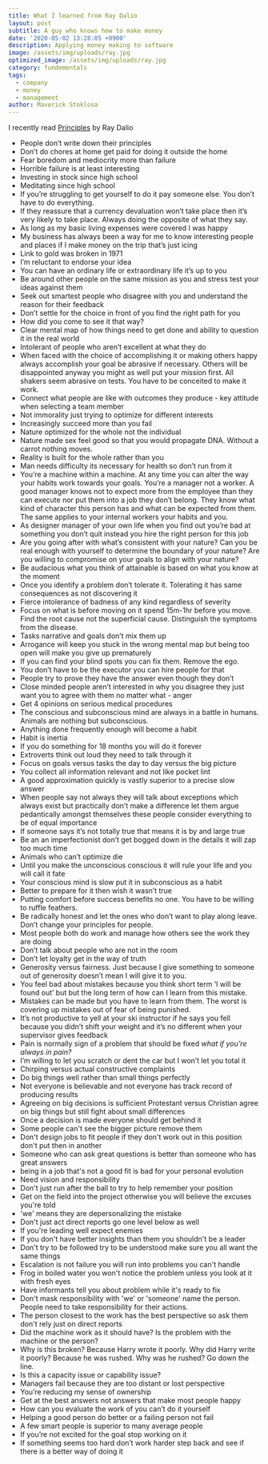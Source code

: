 ```yaml
---
title: What I learned from Ray Dalio
layout: post
subtitle: A guy who knows how to make money
date: '2020-05-02 13:28:05 +0900'
description: Applying money making to software
image: /assets/img/uploads/ray.jpg
optimized_image: /assets/img/uploads/ray.jpg
category: fundementals
tags:
  - company
  - money
  - management
author: Maverick Stoklosa
---
```


I recently read [Principles](https://amzn.to/2YozrKC) by Ray Dalio

* People don’t write down their principles 
* Don’t do chores at home get paid for doing it outside the home 
* Fear boredom and mediocrity more than failure 
* Horrible failure is at least interesting 
* Investing in stock since high school 
* Meditating since high school 
* If you’re struggling to get yourself to do it pay someone else.  You don’t have to do everything. 
* If they reassure that a currency devaluation won’t take place then it’s very likely to take place. Always doing the opposite of what they say. 
* As long as my basic living expenses were covered I was happy
* My business has always been a way for me to know interesting people and places if I make money on the trip that’s just icing 
* Link to gold was broken in 1971
* I’m reluctant to endorse your idea 
* You can have an ordinary life or extraordinary life it’s up to you
* Be around other people on the same mission as you and stress test your ideas against them 
* Seek out smartest people who disagree with you and understand the reason for their feedback 
* Don’t settle for the choice in front of you find the right path for you
* How did you come to see it that way?
* Clear mental map of how things need to get done and ability to question it in the real world
* Intolerant of people who aren’t excellent at what they do 
* When faced with the choice of accomplishing it or making others happy always accomplish your goal be abrasive if necessary. Others will be disappointed anyway you might as well put your mission first. All shakers seem abrasive on tests.  You have to be conceited to make it work. 
* Connect what people are like with outcomes they produce - key attitude when selecting a team member 
* Not immorality just trying to optimize for different interests 
* Increasingly succeed more than you fail
* Nature optimized for the whole not the individual 
* Nature made sex feel good so that you would propagate DNA. Without a carrot nothing moves. 
* Reality is built for the whole rather than you
* Man needs difficulty its necessary for health so don’t run from it
* You’re a machine within a machine. At any time you can alter the way your habits work towards your goals. You’re a manager not a worker. A good manager knows not to expect more from the employee than they can execute nor put them into a job they don’t belong. They know what kind of character this person has and what can be expected from them. The same applies to your internal workers your habits and you. 
* As designer manager of your own life when you find out you’re bad at something you don’t quit instead you hire the right person for this job 
* Are you going after with what’s consistent with your nature? Can you be real enough with yourself to determine the boundary of your nature? Are you willing to compromise on your goals to align with your nature?
* Be audacious what you think of attainable is based on what you know at the moment 
* Once you identify a problem don’t tolerate it. Tolerating it has same consequences as not discovering it
* Fierce intolerance of badness of any kind regardless of severity 
* Focus on what is before moving on it spend 15m-1hr before you move. Find the root cause not the superficial cause. Distinguish the symptoms from the disease.
* Tasks narrative and goals don’t mix them up
* Arrogance will keep you stuck in the wrong mental map but being too open will make you give up prematurely 
* If you can find your blind spots you can fix them. Remove the ego. 
* You don’t have to be the executor you can hire people for that 
* People try to prove they have the answer even though they don’t 
* Close minded people aren’t interested in why you disagree they just want you to agree with them no matter what - anger 
* Get 4 opinions on serious medical procedures 
* The conscious and subconscious mind are always in a battle in humans. Animals are nothing but subconscious. 
* Anything done frequently enough will become a habit 
* Habit is inertia 
* If you do something for 18 months you will do it forever 
* Extroverts think out loud they need to talk through it
* Focus on goals versus tasks the day to day versus the big picture 
* You collect all information relevant and not like pocket lint 
* A good approximation quickly is vastly superior to a precise slow answer 
* When people say not always they will talk about exceptions which always exist but practically don’t make a difference let them argue pedantically amongst themselves these people consider everything to be of equal importance 
* If someone says it’s not totally true that means it is by and large true 
* Be an an imperfectionist don’t get bogged down in the details it will zap too much time 
* Animals who can’t optimize die
* Until you make the unconscious conscious it will rule your life and you will call it fate 
* Your conscious mind is slow put it in subconscious as a habit 
* Better to prepare for it then wish it wasn’t true 
* Putting comfort before success benefits no one. You have to be willing to ruffle feathers. 
* Be radically honest and let the ones who don’t want to play along leave. Don’t change your principles for people. 
* Most people both do work and manage how others see the work they are doing 
* Don’t talk about people who are not in the room 
* Don’t let loyalty get in the way of truth 
* Generosity versus fairness. Just because I give something to someone out of generosity doesn’t mean I will give it to you.  
* You feel bad about mistakes because you think short term ‘I will be found out’ but but the long term of how can I learn from this mistake. 
* Mistakes can be made but you have to learn from them. The worst is covering up mistakes out of fear of being punished.  
* It’s not productive to yell at your ski instructor if he says you fell because you didn’t shift your weight and it’s no different when your supervisor gives feedback
* Pain is normally sign of a problem that should be fixed *what if you’re always in pain?*
* I’m willing to let you scratch or dent the car but I won’t let you total it 
* Chirping versus actual constructive complaints 
* Do big things well rather than small things perfectly
* Not everyone is believable and not everyone has track record of producing results
* Agreeing on big decisions is sufficient Protestant versus Christian agree on big things but still fight about small differences
* Once a decision is made everyone should get behind it
* Some people can't see the bigger picture remove them
* Don't design jobs to fit people if they don't work out in this position don't put then in another 
* Someone who can ask great questions is better than someone who has great answers 
* being in a job that's not a good fit is bad for your personal evolution
* Need vision and responsibility
* Don't just run after the ball to try to help remember your position
* Get on the field into the project otherwise you will believe the excuses you're told
* 'we' means they are depersonalizing the mistake
* Don't just act direct reports go one level below as well
* If you're leading well expect enemies
* If you don't have better insights than them you shouldn't be a leader
* Don't try to be followed try to be understood make sure you all want the same things
* Escalation is not failure you will run into problems you can't handle
* Frog in boiled water you won't notice the problem unless you look at it with fresh eyes
* Have informants tell you about problem while it's ready to fix
* Don't mask responsibility with 'we' or 'someone' name the person. People need to take responsibility for their actions. 
* The person closest to the work has the best perspective so ask them don't rely just on direct reports
* Did the machine work as it should have? Is the problem with the machine or the person?
* Why is this broken? Because Harry wrote it poorly. Why did Harry write it poorly? Because he was rushed. Why was he rushed? Go down the line. 
* Is this a capacity issue or capability issue?
* Managers fail because they are too distant or lost perspective
* You’re reducing my sense of ownership 
* Get at the best answers not answers that make most people happy
* How can you evaluate the work of you can’t do it yourself 
* Helping a good person do better or a failing person not fail
* A few smart people is superior to many average people 
* If you’re not excited for the goal stop working on it
* If something seems too hard don’t work harder step back and see if there is a better way of doing it
